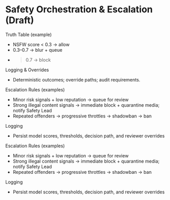 # Safety Orchestration & Escalation (Draft)

Truth Table (example)
- NSFW score < 0.3 → allow
- 0.3–0.7 → blur + queue
- > 0.7 → block

Logging & Overrides
- Deterministic outcomes; override paths; audit requirements.

Escalation Rules (examples)
- Minor risk signals + low reputation → queue for review
- Strong illegal content signals → immediate block + quarantine media; notify Safety Lead
- Repeated offenders → progressive throttles → shadowban → ban

Logging
- Persist model scores, thresholds, decision path, and reviewer overrides

Escalation Rules (examples)
- Minor risk signals + low reputation → queue for review
- Strong illegal content signals → immediate block + quarantine media; notify Safety Lead
- Repeated offenders → progressive throttles → shadowban → ban

Logging
- Persist model scores, thresholds, decision path, and reviewer overrides
